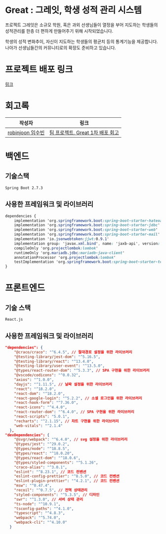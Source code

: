 # Great : 그레잇, 학생 성적 관리 시스템

프로젝트 그레잇은 소규모 학원, 혹은 과외 선생님들이 열정을 부어 지도하는 학생들의 성적관리를 한층 더 편하게 만들어주기 위해 시작되었습니다. 

학생의 성적 변화추이, 자신이 지도하는 학생들의 평균치 등의 통계기능을 제공합니다. 나아가 선생님들간의 커뮤니티로의 확장도 준비하고 있습니다.

# 프로젝트 배포 링크
[링크](https://greaplus.netlify.app/)

# 회고록
작성자 | 링크
----- | ----
[robinjoon 임수빈](https://github.com/robinjoon) | [팀 프로젝트, Great 1차 배포 회고](https://url.kr/n35z9j)

# 백엔드

## 기술스택

`Spring Boot 2.7.3`

## 사용한 프레임워크 및 라이브러리

```css
dependencies {
	implementation 'org.springframework.boot:spring-boot-starter-hateoas'
	implementation 'org.springframework.boot:spring-boot-starter-jdbc'
	implementation 'org.springframework.boot:spring-boot-starter-web'
	implementation 'org.springframework.boot:spring-boot-starter-mail'
	implementation 'io.jsonwebtoken:jjwt:0.9.1'
	implementation group: 'javax.xml.bind', name: 'jaxb-api', version: '2.3.1'
	compileOnly 'org.projectlombok:lombok'
	runtimeOnly 'org.mariadb.jdbc:mariadb-java-client'
	annotationProcessor 'org.projectlombok:lombok'
	testImplementation 'org.springframework.boot:spring-boot-starter-test'
}
```

# 프론트엔드

## 기술 스택

`React.js`

## 사용한 프레임워크 및 라이브러리

```json
"dependencies": {
    "@craco/craco": "^6.4.5", // 절대경로 설정을 위한 라이브러리
    "@testing-library/jest-dom": "^5.16.5",
    "@testing-library/react": "^13.4.0",
    "@testing-library/user-event": "^13.5.0",
    "@types/react-router-dom": "^5.3.3", // SPA 구현을 위한 라이브러리
    "@vscode/codicons": "^0.0.32",
    "axios": "^1.0.0", 
    "dayjs": "^1.11.5", // 날짜 설정을 위한 라이브러리
    "react": "^18.2.0",
    "react-dom": "^18.2.0",
    "react-google-login": "^5.2.2", // 소셜 로그인을 위한 라이브러리
    "react-hook-form": "^7.36.0",
    "react-icons": "^4.4.0",
    "react-router-dom": "^6.4.0", // SPA 구현을 위한 라이브러리
    "react-scripts": "5.0.1",
    "recharts": "^2.1.15", // 차트 구현을 위한 라이브러리
    "web-vitals": "^2.1.4"
  },
"devDependencies": {
    "@svgr/webpack": "^6.4.0", // svg 설정을 위한 라이브러리
    "@types/jest": "^29.0.2",
    "@types/node": "^18.8.5",
    "@types/react": "^18.0.20",
    "@types/react-dom": "^18.0.6",
    "@types/styled-components": "^5.1.26",
    "craco-alias": "^3.0.1",
    "eslint": "^8.23.1", // 코드 컨벤션
    "eslint-config-prettier": "^8.5.0", // 코드 컨벤션
    "eslint-plugin-prettier": "^4.2.1", // 코드 컨벤션
    "msw": "^0.47.4",
    "recoil": "^0.7.5", // 전역 상태관리
    "styled-components": "^5.3.5", // 디자인
    "swr": "^1.3.0", // 서버 상태 관리
    "ts-node": "^10.9.1",
    "tsconfig-paths": "^4.1.0",
    "typescript": "^4.8.3",
    "webpack": "^5.74.0",
    "webpack-cli": "^4.10.0"
  }
```
